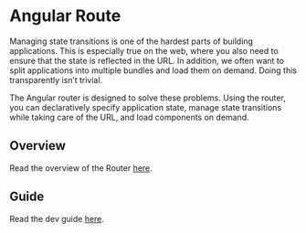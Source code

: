 Angular Route
=========

Managing state transitions is one of the hardest parts of building applications. This is especially true on the web, where you also need to ensure that the state is reflected in the URL. In addition, we often want to split applications into multiple bundles and load them on demand. Doing this transparently isn’t trivial.

The Angular router is designed to solve these problems. Using the router, you can declaratively specify application state, manage state transitions while taking care of the URL, and load components on demand.

## Overview
Read the overview of the Router [here](http://victorsavkin.com/post/145672529346/angular-router).

## Guide
Read the dev guide [here](https://angular.io/docs/ts/latest/guide/router.html).